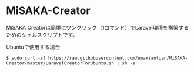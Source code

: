# MiSAKA-Creator
MiSAKA Creatorは簡単にワンクリック（1コマンド）でLaravel環境を構築するためのシェルスクリプトです。

Ubuntuで使用する場合

```
$ sudo curl -sf https://raw.githubusercontent.com/umaxiaotian/MiSAKA-Creator/master/LaravelCreatorForUbuntu.sh | sh -s
```
